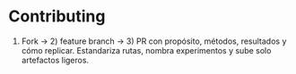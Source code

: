 # Contributing
1) Fork → 2) feature branch → 3) PR con propósito, métodos, resultados y cómo replicar.
Estandariza rutas, nombra experimentos y sube solo artefactos ligeros.
